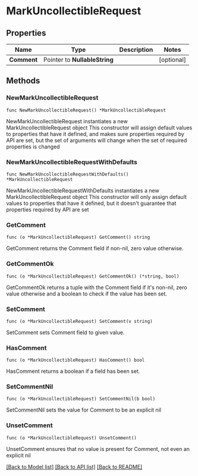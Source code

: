 # MarkUncollectibleRequest

## Properties

Name | Type | Description | Notes
------------ | ------------- | ------------- | -------------
**Comment** | Pointer to **NullableString** |  | [optional] 

## Methods

### NewMarkUncollectibleRequest

`func NewMarkUncollectibleRequest() *MarkUncollectibleRequest`

NewMarkUncollectibleRequest instantiates a new MarkUncollectibleRequest object
This constructor will assign default values to properties that have it defined,
and makes sure properties required by API are set, but the set of arguments
will change when the set of required properties is changed

### NewMarkUncollectibleRequestWithDefaults

`func NewMarkUncollectibleRequestWithDefaults() *MarkUncollectibleRequest`

NewMarkUncollectibleRequestWithDefaults instantiates a new MarkUncollectibleRequest object
This constructor will only assign default values to properties that have it defined,
but it doesn't guarantee that properties required by API are set

### GetComment

`func (o *MarkUncollectibleRequest) GetComment() string`

GetComment returns the Comment field if non-nil, zero value otherwise.

### GetCommentOk

`func (o *MarkUncollectibleRequest) GetCommentOk() (*string, bool)`

GetCommentOk returns a tuple with the Comment field if it's non-nil, zero value otherwise
and a boolean to check if the value has been set.

### SetComment

`func (o *MarkUncollectibleRequest) SetComment(v string)`

SetComment sets Comment field to given value.

### HasComment

`func (o *MarkUncollectibleRequest) HasComment() bool`

HasComment returns a boolean if a field has been set.

### SetCommentNil

`func (o *MarkUncollectibleRequest) SetCommentNil(b bool)`

 SetCommentNil sets the value for Comment to be an explicit nil

### UnsetComment
`func (o *MarkUncollectibleRequest) UnsetComment()`

UnsetComment ensures that no value is present for Comment, not even an explicit nil

[[Back to Model list]](../README.md#documentation-for-models) [[Back to API list]](../README.md#documentation-for-api-endpoints) [[Back to README]](../README.md)


